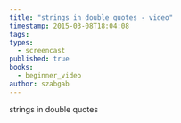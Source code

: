 ```yaml
---
title: "strings in double quotes - video"
timestamp: 2015-03-08T18:04:08
tags:
types:
  - screencast
published: true
books:
  - beginner_video
author: szabgab
---
```



strings in double quotes


<slidecast file="beginner-perl/strings-in-double-quotes" youtube="HTsitWJrqCY" />
